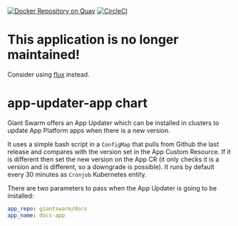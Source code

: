 [![Docker Repository on Quay](https://quay.io/repository/giantswarm/app-updater/status "Docker Repository on Quay")](https://quay.io/repository/giantswarm/app-updater)
[![CircleCI](https://circleci.com/gh/giantswarm/app-updater.svg?style=shield)](https://circleci.com/gh/giantswarm/app-updater)

# This application is no longer maintained!
Consider using [flux](https://github.com/giantswarm/flux-app) instead.

# app-updater-app chart

Giant Swarm offers an App Updater which can be installed in clusters to update App Platform apps when there is a new version.

It uses a simple bash script in a `ConfigMap` that pulls from Github the last release and compares with the version set in the App Custom Resource. If it is different then set the new version on the App CR (it only checks it is a version and is different, so a downgrade is possible). It runs by default every 30 minutes as `Cronjob` Kubernetes entity.

There are two parameters to pass when the App Updater is going to be installed:

```yaml
app_repo: giantswarm/docs
app_name: docs-app
```
